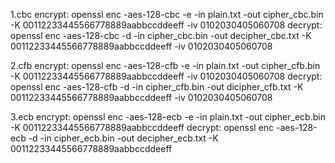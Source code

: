 
1.cbc
encrypt: openssl enc -aes-128-cbc -e -in plain.txt -out cipher_cbc.bin -K 00112233445566778889aabbccddeeff -iv 0102030405060708
decrypt: openssl enc -aes-128-cbc -d -in cipher_cbc.bin -out decipher_cbc.txt -K 00112233445566778889aabbccddeeff -iv 0102030405060708

2.cfb
encrypt: openssl enc -aes-128-cfb -e -in plain.txt -out cipher_cfb.bin -K 00112233445566778889aabbccddeeff -iv 0102030405060708
decrypt: openssl enc -aes-128-cfb -d -in cipher_cfb.bin -out dicipher_cfb.txt -K 00112233445566778889aabbccddeeff -iv 0102030405060708

3.ecb
encrypt: openssl enc -aes-128-ecb -e -in plain.txt -out cipher_ecb.bin -K 00112233445566778889aabbccddeeff
decrypt: openssl enc -aes-128-ecb -d -in cipher_ecb.bin -out decipher_ecb.txt -K 00112233445566778889aabbccddeeff

